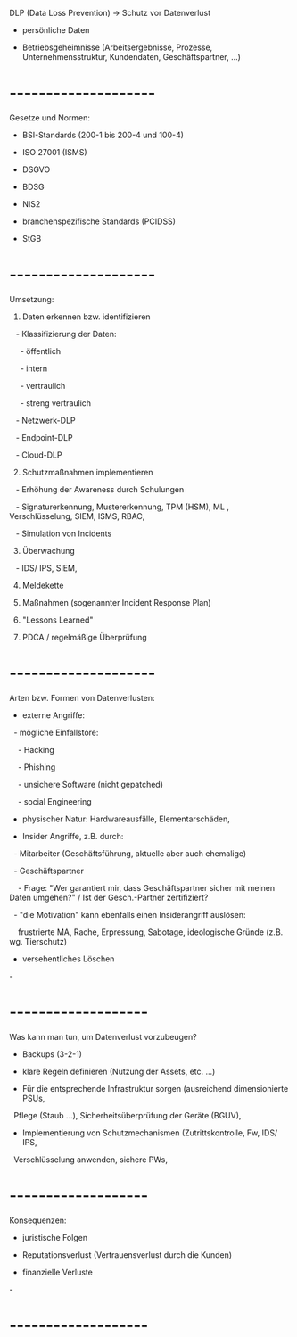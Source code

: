 DLP (Data Loss Prevention) -> Schutz vor Datenverlust

  

- persönliche Daten

- Betriebsgeheimnisse (Arbeitsergebnisse, Prozesse, Unternehmensstruktur, Kundendaten, Geschäftspartner, ...) 

  

# --------------------

  

Gesetze und Normen:

- BSI-Standards (200-1 bis 200-4 und 100-4)

- ISO 27001 (ISMS)

- DSGVO

- BDSG

- NIS2

- branchenspezifische Standards (PCIDSS)

- StGB

  

# --------------------

  

Umsetzung:

1. Daten erkennen bzw. identifizieren

   - Klassifizierung der Daten:

     - öffentlich

     - intern

     - vertraulich

     - streng vertraulich

   - Netzwerk-DLP 

   - Endpoint-DLP

   - Cloud-DLP

2. Schutzmaßnahmen implementieren

   - Erhöhung der Awareness durch Schulungen

   - Signaturerkennung, Mustererkennung, TPM (HSM), ML , Verschlüsselung, SIEM, ISMS, RBAC, 

   - Simulation von Incidents

3. Überwachung

   - IDS/ IPS, SIEM, 

4. Meldekette

5. Maßnahmen (sogenannter Incident Response Plan)

6. "Lessons Learned"

7. PDCA / regelmäßige Überprüfung

  

  

# --------------------

  

Arten bzw. Formen von Datenverlusten:

- externe Angriffe:

  - mögliche Einfallstore:

    - Hacking 

    - Phishing

    - unsichere Software (nicht gepatched)

    - social Engineering

- physischer Natur: Hardwareausfälle, Elementarschäden,

- Insider Angriffe, z.B. durch:

  - Mitarbeiter (Geschäftsführung, aktuelle aber auch ehemalige)

  - Geschäftspartner

    - Frage: "Wer garantiert mir, dass Geschäftspartner sicher mit meinen Daten umgehen?" / Ist der Gesch.-Partner zertifiziert?

  - "die Motivation" kann ebenfalls einen Insiderangriff auslösen:

    frustrierte MA, Rache, Erpressung, Sabotage, ideologische Gründe (z.B. wg. Tierschutz)

- versehentliches Löschen

- 

  

# -------------------

  

Was kann man tun, um Datenverlust vorzubeugen?

- Backups (3-2-1)

- klare Regeln definieren (Nutzung der Assets, etc. ...)

- Für die entsprechende Infrastruktur sorgen (ausreichend dimensionierte PSUs,

  Pflege (Staub ...), Sicherheitsüberprüfung der Geräte (BGUV), 

- Implementierung von Schutzmechanismen (Zutrittskontrolle, Fw, IDS/ IPS,

  Verschlüsselung anwenden, sichere PWs, 

  

# -------------------

  

Konsequenzen:

- juristische Folgen

- Reputationsverlust (Vertrauensverlust durch die Kunden)

- finanzielle Verluste

- 

  

# -------------------